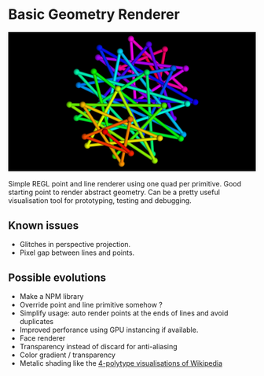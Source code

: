 # Basic Geometry Renderer

![Screenshot](screenshot.PNG)

Simple REGL point and line renderer using one quad per primitive. Good starting point to render abstract geometry. Can be a pretty useful visualisation tool for prototyping, testing and debugging.

## Known issues

- Glitches in perspective projection.
- Pixel gap between lines and points.

## Possible evolutions

- Make a NPM library
- Override point and line primitive somehow ?
- Simplify usage: auto render points at the ends of lines and avoid duplicates
- Improved perforance using GPU instancing if available.
- Face renderer
- Transparency instead of discard for anti-aliasing
- Color gradient / transparency
- Metalic shading like the [4-polytype visualisations of Wikipedia](https://en.wikipedia.org/wiki/Regular_4-polytope#Visualization)
